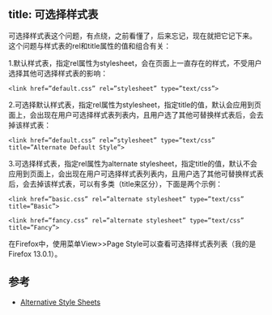 title: 可选择样式表
----

可选择样式表这个问题，有点绕，之前看懂了，后来忘记，现在就把它记下来。 这个问题与样式表的rel和title属性的值和组合有关：

1.默认样式表，指定rel属性为stylesheet，会在页面上一直存在的样式，不受用户选择其他可选择样式表的影响：

    <link href=”default.css” rel=”stylesheet” type=”text/css”>

2.可选择默认样式表，指定rel属性为stylesheet，指定title的值，默认会应用到页面上，会出现在用户可选择样式表列表内，且用户选了其他可替换样式表后，会去掉该样式表：

    <link href=”default.css” rel=”stylesheet” type=”text/css” title=”Alternate Default Style”>

3.可选择样式表，指定rel属性为alternate stylesheet，指定title的值，默认不会应用到页面上，会出现在用户可选择样式表列表内，且用户选了其他可替换样式表后，会去掉该样式表，可以有多类（title来区分），下面是两个示例：

    <link href=”basic.css” rel=”alternate stylesheet” type=”text/css” title=”Basic”>

    <link href=”fancy.css” rel=”alternate stylesheet” type=”text/css” title=”Fancy”>

在Firefox中，使用菜单View>>Page Style可以查看可选择样式表列表（我的是Firefox 13.0.1）。

## 参考

- [Alternative Style Sheets](https://developer.mozilla.org/en/CSS/Alternative_style_sheets)